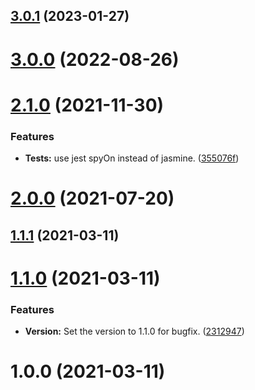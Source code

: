 ## [3.0.1](https://github.com/BeerMoneyDev/nest-aws-sdk/compare/v3.0.0...v3.0.1) (2023-01-27)

# [3.0.0](https://github.com/BeerMoneyDev/nest-aws-sdk/compare/v2.1.0...v3.0.0) (2022-08-26)

# [2.1.0](https://github.com/BeerMoneyDev/nest-aws-sdk/compare/v2.0.0...v2.1.0) (2021-11-30)


### Features

* **Tests:** use jest spyOn instead of jasmine. ([355076f](https://github.com/BeerMoneyDev/nest-aws-sdk/commit/355076f3c095e116b804a169d639454be7630cb8))

# [2.0.0](https://github.com/BeerMoneyDev/nest-aws-sdk/compare/v1.1.1...v2.0.0) (2021-07-20)

## [1.1.1](https://github.com/BeerMoneyDev/nest-aws-sdk/compare/v1.1.0...v1.1.1) (2021-03-11)

# [1.1.0](https://github.com/BeerMoneyDev/nest-aws-sdk/compare/v1.0.0...v1.1.0) (2021-03-11)


### Features

* **Version:** Set the version to 1.1.0 for bugfix. ([2312947](https://github.com/BeerMoneyDev/nest-aws-sdk/commit/23129470c1522ae93cf95d292a94dfbce48bb7c2))

# 1.0.0 (2021-03-11)
